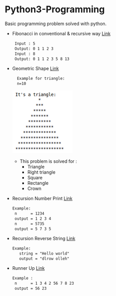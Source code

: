 # Python3-Programming #

Basic programming problem solved with python.
* Fibonacci in conventional & recursive way [ Link ](https://github.com/Mazhar004/Python-Programming/tree/master/Fibonacci)
   ```
    Input : 5
    Output: 0 1 1 2 3
    Input : 8
    Output: 0 1 1 2 3 5 8 13
  ```
* Geometric Shape [ Link ](https://github.com/Mazhar004/Python-Programming/tree/master/Geometric%20Shape)
  ``` 
    Example for triangle:
    n=10 
  ```
  ![A triangle ](https://github.com/Mazhar004/Python-Programming/blob/master/Geometric%20Shape/Triangle.png)
    
   * This problem is solved for :
      * Triangle
      * Right triangle
      * Square
      * Rectangle
      * Crown
* Recursion Number Print [ Link ](https://github.com/Mazhar004/Python-Programming/tree/master/Recursion%20Number%20Print)
   ```
   Example:
    n      = 1234
    output = 1 2 3 4
    n      = 5735
    output = 5 7 3 5
   ```
* Recursion Reverse String [ Link ](https://github.com/Mazhar004/Python-Programming/tree/master/Recursion%20Reverse%20String)
   ``` 
   Example:
      string = "Hello world"
      output = "dlrow olleh"
   ```
* Runner Up [ Link ](https://github.com/Mazhar004/Python-Programming/tree/master/Runner%20Up)
   ```
   Example :
    n      = 1 3 4 2 56 7 8 23
    output = 56 23
   ```
